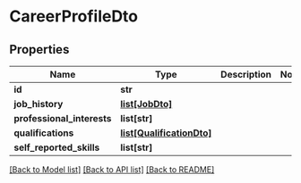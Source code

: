 # CareerProfileDto

## Properties
Name | Type | Description | Notes
------------ | ------------- | ------------- | -------------
**id** | **str** |  | 
**job_history** | [**list[JobDto]**](JobDto.md) |  | 
**professional_interests** | **list[str]** |  | 
**qualifications** | [**list[QualificationDto]**](QualificationDto.md) |  | 
**self_reported_skills** | **list[str]** |  | 

[[Back to Model list]](../README.md#documentation-for-models) [[Back to API list]](../README.md#documentation-for-api-endpoints) [[Back to README]](../README.md)

